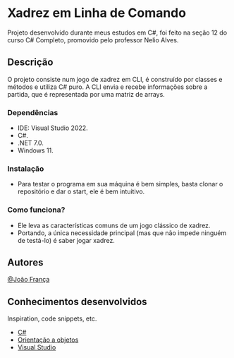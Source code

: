 # Xadrez em Linha de Comando

Projeto desenvolvido durante meus estudos em C#, foi feito na seção 12 do curso C# Completo, promovido pelo professor Nelio Alves.

## Descrição

O projeto consiste num jogo de xadrez em CLI, é construído por classes e métodos e utiliza C# puro.
A CLI envia e recebe informações sobre a partida, que é representada por uma matriz de arrays.

### Dependências

* IDE: Visual Studio 2022.
* C#.
* .NET 7.0.
* Windows 11.

### Instalação

* Para testar o programa em sua máquina é bem simples, basta clonar o repositório e dar o start, ele é bem intuitivo.

### Como funciona?

* Ele leva as características comuns de um jogo clássico de xadrez.
* Portando, a única necessidade principal (mas que não impede ninguém de testá-lo) é saber jogar xadrez.

## Autores

[@João França](https://www.linkedin.com/in/dev-joao-franca/)

## Conhecimentos desenvolvidos

Inspiration, code snippets, etc.
* [C#](https://learn.microsoft.com/pt-br/dotnet/csharp/)
* [Orientação a objetos](https://learn.microsoft.com/pt-br/dotnet/csharp/fundamentals/tutorials/oop)
* [Visual Studio](https://visualstudio.microsoft.com/pt-br/vs/getting-started/)

